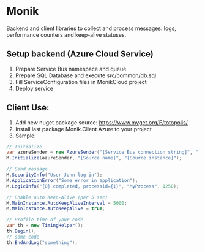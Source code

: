 # Monik
Backend and client libraries to collect and process messages: logs, performance counters and keep-alive statuses. 

## Setup backend (Azure Cloud Service)
1. Prepare Service Bus namespace and queue
2. Prepare SQL Database and execute src/common/db.sql
3. Fill ServiceConfiguration files in MonikCloud project
4. Deploy service

## Client Use:
1. Add new nuget package source: https://www.myget.org/F/totopolis/
2. Install last package Monik.Client.Azure to your project
3. Sample:
```csharp
// Initialize
var azureSender = new AzureSender("[Service Bus connection string]", "[Queue name]");
M.Initialize(azureSender, "[Source name]", "[Source instance]");

// Send message
M.SecurityInfo("User John log in");
M.ApplicationError("Some error in application");
M.LogicInfo("{0} completed, processid={1}", "MyProcess", 1250);

// Enable auto Keep-Alive (per 5 sec)
M.MainInstance.AutoKeepAliveInterval = 5000;
M.MainInstance.AutoKeepAlive = true;

// Profile time of your code
var th = new TimingHelper();
th.Begin();
// some code
th.EndAndLog("something");
```